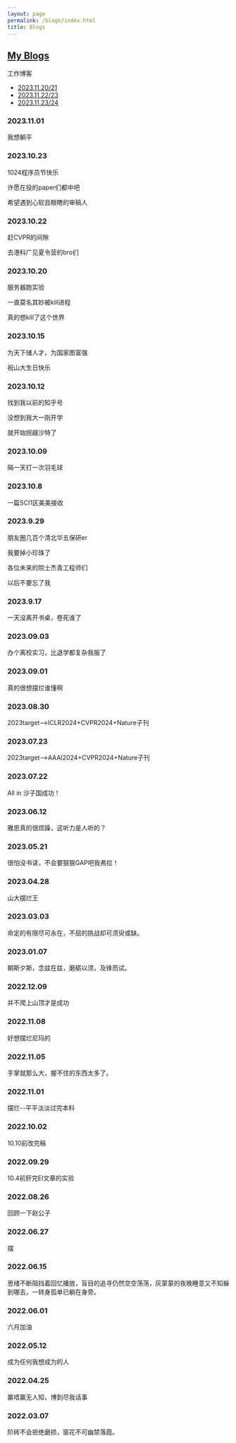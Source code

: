 ```yaml
---
layout: page
permalink: /blogs/index.html
title: Blogs
---
```


## <a href="{{ site.url }}/feed.xml">My Blogs</a>


工作博客
- [2023.11.20/21](https://xll0328.github.io/blogs/2023.11.20,21)<br>
- [2023.11.22/23](https://xll0328.github.io/blogs/2023.11.22,23)<br>
- [2023.11.23/24](https://xll0328.github.io/blogs/2023.11.23,24)<br>

### 2023.11.01
我想躺平

### 2023.10.23
1024程序员节快乐

许愿在投的paper们都中吧

希望遇到心软且眼瞎的审稿人

### 2023.10.22
赶CVPR的间隙

去港科广见夏令营的bro们

### 2023.10.20
服务器跑实验

一直莫名其妙被kill进程

真的想kill了这个世界

### 2023.10.15
为天下储人才，为国家图富强

祝山大生日快乐

### 2023.10.12
找到我以前的知乎号

没想到我大一刚开学

就开始觊觎沙特了

### 2023.10.09
隔一天打一次羽毛球

### 2023.10.8
一篇SCI1区美美接收

### 2023.9.29
朋友圈几百个清北华五保研er

我要掉小珍珠了

各位未来的院士杰青工程师们

以后不要忘了我

### 2023.9.17
一天没离开书桌，卷死谁了

### 2023.09.03
办个离校实习，比退学都复杂我服了

### 2023.09.01
真的很想摆烂谁懂啊

### 2023.08.30
2023target-->ICLR2024+CVPR2024+Nature子刊

### 2023.07.23
2023target-->AAAI2024+CVPR2024+Nature子刊

### 2023.07.22

All in 沙子国成功！

### 2023.06.12

雅思真的很烦躁，这听力是人听的？

### 2023.05.21

很怕没书读，不会要狠狠GAP吧我弗拉！

### 2023.04.28

山大摆烂王

### 2023.03.03 

命定的有限尽可永在，不屈的挑战却可须臾或缺。

### 2023.01.07

朝斯夕斯，念兹在兹，磨砺以须，及锋而试。

### 2022.12.09

并不爬上山顶才是成功

### 2022.11.08

好想摆烂尼玛的

### 2022.11.05

手掌就那么大，握不住的东西太多了。

### 2022.11.01

摆烂--平平淡淡过完本科

### 2022.10.02 

10.10前改完稿

### 2022.09.29

10.4前肝完EI文章的实验

### 2022.08.26

回顾一下赵公子

### 2022.06.27

摆

### 2022.06.15

思绪不断阻挡着回忆播放，盲目的追寻仍然空空荡荡，灰蒙蒙的夜晚睡意又不知躲到哪去，一转身孤单已躺在身旁。

### 2022.06.01

六月加油

### 2022.05.12

成为任何我想成为的人

### 2022.04.25

赢唔赢无人知，博到尽我话事


### 2022.03.07

阶砖不会拒绝磨损，窗花不可幽禁落霞。

 
